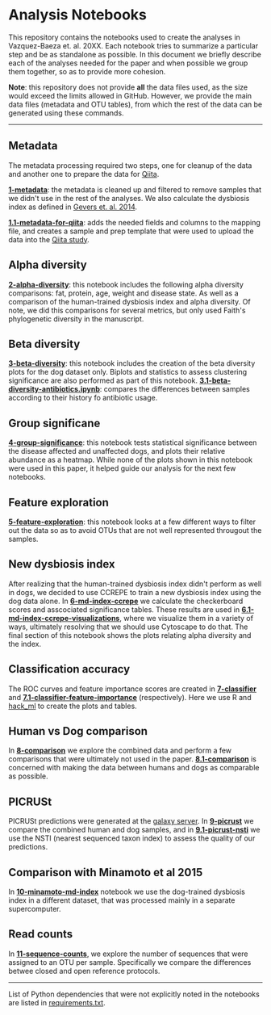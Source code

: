 Analysis Notebooks
==================

This repository contains the notebooks used to create the analyses in
Vazquez-Baeza et. al. 20XX. Each notebook tries to summarize a particular step
and be as standalone as possible. In this document we briefly describe each of
the analyses needed for the paper and when possible we group them together, so
as to provide more cohesion.

**Note**: this repository does not provide **all** the data files used, as the
size would exceed the limits allowed in GitHub. However, we provide the
main data files (metadata and OTU tables), from which the rest of the data
can be generated using these commands.

-----------------------

## Metadata

The metadata processing required two steps, one for cleanup of the data and
another one to prepare the data for [Qiita](https://qiita.microbio.me).

[**1-metadata**](notebooks/01-metadata.ipynb): the metadata is cleaned up and
filtered to remove samples that we didn't use in the rest of the analyses. We
also calculate the dysbiosis index as defined in [Gevers et. al.
2014](http://www.ncbi.nlm.nih.gov/pubmed/24629344).

[**1.1-metadata-for-qiita**](notebooks/01.1-metadata-for-qiita.ipynb): adds the
needed fields and columns to the mapping file, and creates a sample and prep
template that were used to upload the data into the [Qiita
study](https://qiita.ucsd.edu/study/description/833).


## Alpha diversity

[**2-alpha-diversity**](notebooks/02-alpha-diversity.ipynb): this notebook includes the following alpha diversity
comparisons: fat, protein, age, weight and disease state. As well as a comparison
of the human-trained dysbiosis index and alpha diversity. Of note, we did this
comparisons for several metrics, but only used Faith's phylogenetic diversity
in the manuscript.

## Beta diversity

[**3-beta-diversity**](notebooks/03-beta-diversity.ipynb): this notebook
includes the creation of the beta diversity plots for the dog dataset only.
Biplots and statistics to assess clustering significance are also performed as
part of this notebook.
[**3.1-beta-diversity-antibiotics.ipynb**](notebooks/03.1-beta-diversity-antibiotics.ipynb):
compares the differences between samples according to their history fo
antibiotic usage.

## Group significane

[**4-group-significance**](notebooks/04-group-significance.ipynb): this notebook
tests statistical significance between the disease affected and unaffected
dogs, and plots their relative abundance as a heatmap. While none of the plots
shown in this notebook were used in this paper, it helped guide our analysis
for the next few notebooks.

## Feature exploration

[**5-feature-exploration**](notebooks/005-feature-exploration.ipynb): this
notebook looks at a few different ways to filter out the data so as to avoid
OTUs that are not well represented througout the samples.

## New dysbiosis index

After realizing that the human-trained dysbiosis index didn't perform as well
in dogs, we decided to use CCREPE to train a new dysbiosis index using the dog
data alone. In [**6-md-index-ccrepe**](notebooks/06-md-index-ccrepe.ipynb) we
calculate the checkerboard scores and asscociated significance tables. These
results are used in
[**6.1-md-index-ccrepe-visualizations**](notebooks/06.1-md-index-ccrepe-visualizations.ipynb),
where we visualize them in a variety of ways, ultimately resolving that we
should use Cytoscape to do that. The final section of this notebook shows the
plots relating alpha diversity and the index.

## Classification accuracy

The ROC curves and feature importance scores are created in
[**7-classifier**](notebooks/07-classifier.ipynb) and
[**7.1-classifier-feature-importance**](notebooks/07.1-classifier-feature-importance.ipynb)
(respectively). Here we use R and [hack_ml](https://github.com/rnaer/hack_ml)
to create the plots and tables.

## Human vs Dog comparison

In [**8-comparison**](notebooks/08-comparison.ipynb) we explore the combined
data and perform a few comparisons that were ultimately not used in the paper.
[**8.1-comparison**](notebooks/08.1-comparison.ipynb) is concerned with making
the data between humans and dogs as comparable as possible.

## PICRUSt

PICRUSt predictions were generated at the [galaxy
server](https://huttenhower.sph.harvard.edu/galaxy/). In
[**9-picrust**](notebooks/09-picrust.ipynb) we compare the combined human and
dog samples, and in [**9.1-picrust-nsti**](notebooks/09.1-picrust-nsti.ipynb) we
use the NSTI (nearest sequenced taxon index) to assess the quality of our
predictions.

## Comparison with Minamoto et al 2015

In [**10-minamoto-md-index**](notebooks/10-minamoto-md-index.ipynb) notebook we
use the dog-trained dysbiosis index in a different dataset, that was processed
mainly in a separate supercomputer.

## Read counts

In [**11-sequence-counts**](notebooks/11-sequence-counts.ipynb), we explore the
number of sequences that were assigned to an OTU per sample. Specifically we
compare the differences betwee closed and open reference protocols.

---------------------

List of Python dependencies that were not explicitly noted in the notebooks are
listed in [requirements.txt](requirements.txt).
